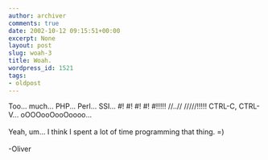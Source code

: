 ```yaml
---
author: archiver
comments: true
date: 2002-10-12 09:15:51+00:00
excerpt: None
layout: post
slug: woah-3
title: Woah.
wordpress_id: 1521
tags:
- oldpost
---
```


Too... much... PHP... Perl... SSI... #! #! #! #! #!!!!! //..// /\////!!!!! CTRL-C, CTRL-V... oOOOooOooOoooo...<br /><br />Yeah, um... I think I spent a lot of time programming that thing. =)<br /><br />-Oliver